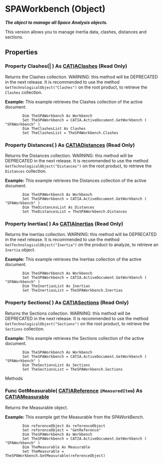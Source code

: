 # SPAWorkbench (Object)

**_The object to manage all Space Analysis objects._**

This version allows you to manage inertia data, clashes, distances and sections.

## Properties

### Property **Clashes**(| ) As [CATIAClashes](../SpaceAnalysisInterfaces/interface_Clashes_10879.md) (Read Only)

   Returns the Clashes collection. WARNING: this method will be DEPRECATED in the next release. It is recommended to use the method `GetTechnologicalObject("Clashes")` on the root product, to retrieve the `Clashes` collection.

**Example:**      This example retrieves the Clashes collection of the active document.

```VBScript
        Dim TheSPAWorkbench As Workbench
        Set TheSPAWorkbench = CATIA.ActiveDocument.GetWorkbench ( "SPAWorkbench" )
        Dim TheClashesList As Clashes
        Set TheClashesList = TheSPAWorkbench.Clashes

```

### Property **Distances**( ) As [CATIADistances](../SpaceAnalysisInterfaces/interface_Distances_17870.md) (Read Only)

   Returns the Distances collection. WARNING: this method will be DEPRECATED in the next release. It is recommended to use the method `GetTechnologicalObject("Distances")` on the root product, to retrieve the `Distances` collection.

**Example:**      This example retrieves the Distances collection of the active document.

```VBScript
        Dim TheSPAWorkbench As Workbench
        Set TheSPAWorkbench = CATIA.ActiveDocument.GetWorkbench ( "SPAWorkbench" )
        Dim TheDistancesList As Distances
        Set TheDistancesList = TheSPAWorkbench.Distances

```

### Property **Inertias**( ) As [CATIAInertias](../SpaceAnalysisInterfaces/interface_Inertias_14370.md) (Read Only)

   Returns the Inertias collection. WARNING: this method will be DEPRECATED in the next release. It is recommended to use the method `GetTechnologicalObject("Inertia")` on the product to analyze, to retrieve an `Inertia` object.

**Example:**      This example retrieves the Inertias collection of the active document.

```VBScript
        Dim TheSPAWorkbench As Workbench
        Set TheSPAWorkbench = CATIA.ActiveDocument.GetWorkbench ( "SPAWorkbench" )
        Dim TheInertiasList As Inertias
        Set TheInertiasList = TheSPAWorkbench.Inertias

```

### Property **Sections**( ) As [CATIASections](../SpaceAnalysisInterfaces/interface_Sections_14574.md) (Read Only)

   Returns the Sections collection. WARNING: this method will be DEPRECATED in the next release. It is recommended to use the method `GetTechnologicalObject("Sections")` on the root product, to retrieve the `Sections` collection.

**Example:**      This example retrieves the Sections collection of the active document.

```VBScript
        Dim TheSPAWorkbench As Workbench
        Set TheSPAWorkbench = CATIA.ActiveDocument.GetWorkbench ( "SPAWorkbench" )
        Dim TheSectionsList As Sections
        Set TheSectionsList = TheSPAWorkbench.Sections

```

Methods

### Func **GetMeasurable**( [CATIAReference](../InfInterfaces/interface_Reference_17481.md)  `iMeasuredItem`) As [CATIAMeasurable](../SpaceAnalysisInterfaces/interface_Measurable_21738.md)

   Returns the Measurable object.

**Example:**      This example get the Measurable from the SPAWorkBench.

```VBScript
        Dim referenceObject As referenceObject
        Set referenceObject = "GetReference"
        Dim TheSPAWorkbench As Workbench
        Set TheSPAWorkbench = CATIA.ActiveDocument.GetWorkbench ( "SPAWorkbench" )
        Dim TheMeasurable As Measurable
        Set TheMeasurable = TheSPAWorkbench.GetMeasurable(referenceObject)

```